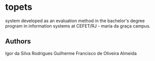 # topets
system developed as an evaluation method in the bachelor's degree program in information systems at CEFET/RJ - maria da graça campus.

## Authors

Igor da Silva Rodrigues
Guilherme Francisco de Oliveira Almeida

